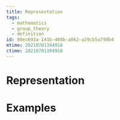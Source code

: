 ```yaml
---
title: Representation
tags:
  - mathematics
  - group_theory
  - definition
id: 80ec693a-141b-468b-a062-a29cb5a798b4
mtime: 20210701194918
ctime: 20210701194918
---
```


# Representation

# Examples
